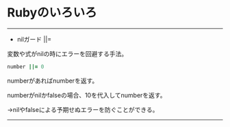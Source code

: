 # Rubyのいろいろ

---

- nilガード ||=

変数や式がnilの時にエラーを回避する手法。
```ruby
number ||= 0
```
numberがあればnumberを返す。

numberがnilかfalseの場合、10を代入してnumberを返す。

→nilやfalseによる予期せぬエラーを防ぐことができる。

---
